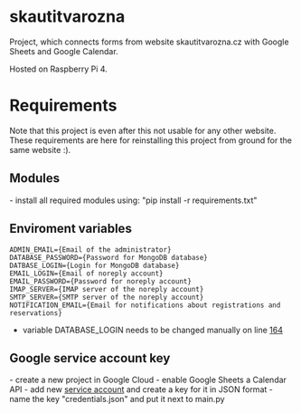 # skautitvarozna

Project, which connects forms from website skautitvarozna.cz with Google Sheets and Google Calendar.

Hosted on Raspberry Pi 4. 


<h1>Requirements</h1>
Note that this project is even after this not usable for any other website. These requirements are here for reinstalling this project from ground for the same website :).

<h2>Modules</h2>
- install all required modules using: "pip install -r requirements.txt"

<h2>Enviroment variables</h2>

```
ADMIN_EMAIL={Email of the administrator}
DATABASE_PASSWORD={Password for MongoDB database}
DATBASE_LOGIN={Login for MongoDB database} 
EMAIL_LOGIN={Email of noreply account}
EMAIL_PASSWORD={Password for noreply account}
IMAP_SERVER={IMAP server of the noreply account}
SMTP_SERVER={SMTP server of the noreply account}
NOTIFICATION_EMAIL={Email for notifications about registrations and reservations}
```
- variable DATABASE_LOGIN needs to be changed manually on line <a href="https://github.com/NewtonWasTaken/skautitvarozna/blob/master/main.py#L164">164</a>

<h2>Google service account key</h2>
- create a new project in Google Cloud
- enable Google Sheets a Calendar API
- add new <a target="_blank" href="https://cloud.google.com/iam/docs/service-account-overview">service account</a> and create a key for it in JSON format
- name the key "credentials.json" and put it next to main.py

